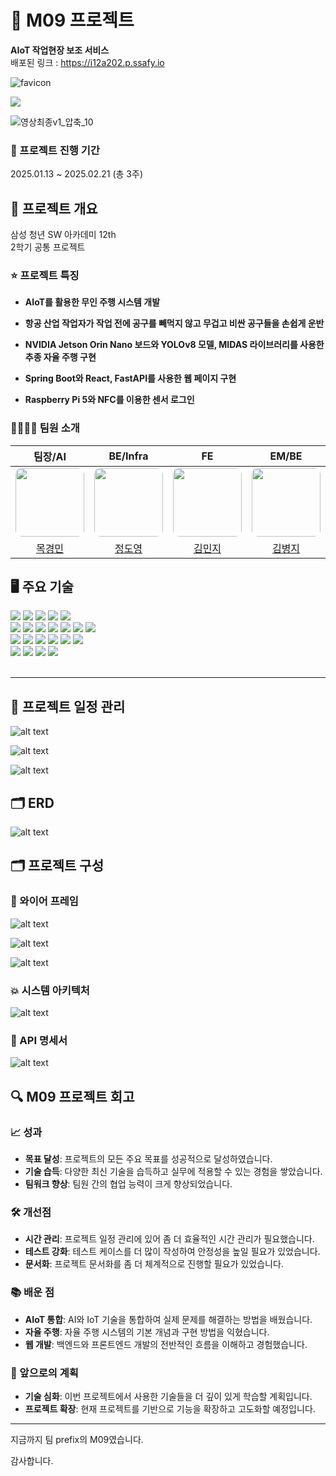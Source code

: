 # 🚀 M09 프로젝트

**AIoT 작업현장 보조 서비스**<br>
배포된 링크 : https://i12a202.p.ssafy.io

![favicon](./etc/assets/image/favicon.ico)

<img src="./etc/assets/image/favicon.ico">

![영상최종v1_압축_10](/uploads/ba002721548c933b98a1e011e4ba89bd/영상최종v1_압축_10.gif)


### 📆 프로젝트 진행 기간

2025.01.13 ~ 2025.02.21 (총 3주)

## 🎯 프로젝트 개요

삼성 청년 SW 아카데미 12th<br>
2학기 공통 프로젝트

### ⭐ 프로젝트 특징

- **AIoT를 활용한 무인 주행 시스템 개발**

- **항공 산업 작업자가 작업 전에 공구를 빼먹지 않고 무겁고 비싼 공구들을 손쉽게 운반**

- **NVIDIA Jetson Orin Nano 보드와 YOLOv8 모델, MIDAS 라이브러리를 사용한 추종 자율 주행 구현**

- **Spring Boot와 React, FastAPI를 사용한 웹 페이지 구현**

- **Raspberry Pi 5와 NFC를 이용한 센서 로그인**

### 👨‍👩‍👧‍👦 팀원 소개

<table>
  <thead>
    <tr>
      <th style="text-align: center;"><strong>팀장/AI</strong></th>
      <th style="text-align: center;"><strong>BE/Infra</strong></th>
      <th style="text-align: center;"><strong>FE</strong></th>
      <th style="text-align: center;"><strong>EM/BE</strong></th>
      <th style="text-align: center;"><strong>EM/AI</strong></th>
      <th style="text-align: center;"><strong>EM/BE</strong></th>
    </tr>
  </thead>
  <tbody>
    <tr>
      <td style="text-align: center;">
        <a href="#">
          <img src="./etc/assets/image/face/목경민.png" width="110" style="border-radius: 10px;"><br/>
        </a>
      </td>
      <td style="text-align: center;">
        <a href="https://github.com/SorrowAddict">
          <img src="./etc/assets/image/face/정도영.png" width="110" style="border-radius: 10px;">
        </a>
      </td>
      <td style="text-align: center;">
        <a href="#">
          <img src="./etc/assets/image/face/김민지.png" width="110" style="border-radius: 10px;">
        </a>
      </td>
            <td style="text-align: center;">
        <a href="#">
          <img src="./etc/assets/image/face/김병지.png" width="110" style="border-radius: 10px;">
        </a>
      </td>
            <td style="text-align: center;">
        <a href="#">
          <img src="./etc/assets/image/face/염정우.png" width="110" style="border-radius: 10px;">
        </a>
      </td>
            <td style="text-align: center;">
        <a href="#">
          <img src="./etc/assets/image/face/이승록.png" width="110" style="border-radius: 10px;">
        </a>
      </td>
    </tr>
    <tr>
      <td>
        <center><a href="#">목경민</a></center>
      </td>
      <td>
        <center><a href="https://github.com/SorrowAddict">정도영</a></center>
      </td>
            <td>
        <center><a href="#">김민지</a></center>
      </td>
            <td>
        <center><a href="#">김병지</a></center>
      </td>
            <td>
        <center><a href="#">염정우</a></center>
      </td>
            <td>
        <center><a href="#">이승록</a></center>
      </td>
    </tr>
  </tbody>
</table>

## 🖥️ 주요 기술

<div>  
  <img src="https://img.shields.io/badge/python-3776AB?style=flat-square&logo=python&logoColor=white"> 
  <img src="https://img.shields.io/badge/java-007396?style=flat-square&logo=java&logoColor=white">
  <img src="https://img.shields.io/badge/html5-E34F26?style=flat-square&logo=html5&logoColor=white"> 
  <img src="https://img.shields.io/badge/css-1572B6?style=flat-square&logo=css3&logoColor=white"> 
  <img src="https://img.shields.io/badge/javascript-F7DF1E?style=flat-square&logo=javascript&logoColor=black"> 
  <br>

  <img src="https://img.shields.io/badge/spring boot-6DB33F?style=flat-square&logo=spring&logoColor=white">
  <img src="https://img.shields.io/badge/React-61DAFB?style=flat-square&logo=react&logoColor=black">
  <img src="https://img.shields.io/badge/FastAPI-009688?style=flat-square&logo=fastapi&logoColor=white">
  <img src="https://img.shields.io/badge/websocket-333333?style=flat-square&logo=websocket&logoColor=white">
  <img src="https://img.shields.io/badge/axios-5A29E4?style=flat-square&logo=axios&logoColor=white"> 
  <img src="https://img.shields.io/badge/npm-CB3837?style=flat-square&logo=npm&logoColor=white">
  <img src="https://img.shields.io/badge/mysql-4479A1?style=flat-square&logo=mysql&logoColor=white">
  <br>

  <img src="https://img.shields.io/badge/linux-FCC624?style=flat-square&logo=linux&logoColor=black"> 
  <img src="https://img.shields.io/badge/amazon ec2-FF9900?style=flat-square&logo=amazonec2&logoColor=black">  
  <img src="https://img.shields.io/badge/nginx-009639?style=flat-square&logo=nginx&logoColor=white">
  <img src="https://img.shields.io/badge/gradle-02303A?style=flat-square&logo=gradle&logoColor=white">
  <img src="https://img.shields.io/badge/docker-2496ED?style=flat-square&logo=docker&logoColor=white">
  <img src="https://img.shields.io/badge/jenkins-D24939?style=flat-square&logo=jenkins&logoColor=white">
  <br>
  <img src="https://img.shields.io/badge/yolo-00FFFF?style=flat-square&logo=yolo&logoColor=black">
  <img src="https://img.shields.io/badge/midas-FFD700?style=flat-square&logo=midas&logoColor=black">
  <img src="https://img.shields.io/badge/raspberry pi 5-A22846?style=flat-square&logo=raspberrypi&logoColor=white">
  <img src="https://img.shields.io/badge/jetson orin-76B900?style=flat-square&logo=nvidia&logoColor=white">
  <br>
  <br>
</div>

---

## 📆 프로젝트 일정 관리

![alt text](./etc/assets/image/JIRA_01.png)

![alt text](./etc/assets/image/JIRA_02.png)

![alt text](./etc/assets/image/notion_01.png)

## 🗂 ERD

![alt text](./etc/assets/image/ERD.png)

## 🗂️ 프로젝트 구성

### 🎨 와이어 프레임

![alt text](./etc/assets/image/README(와이어프레임).png)

![alt text](./etc/assets/image/WIREFRAME_01.png)

![alt text](./etc/assets/image/WIREFRAME_02.png)

### 💥 시스템 아키텍처

![alt text](./etc/assets/image/diagram/M09_no_line.png)


### 📜 API 명세서

![alt text](./etc/assets/image/api/API_01.png)

## 🔍 M09 프로젝트 회고

### 📈 성과

- **목표 달성**: 프로젝트의 모든 주요 목표를 성공적으로 달성하였습니다.
- **기술 습득**: 다양한 최신 기술을 습득하고 실무에 적용할 수 있는 경험을 쌓았습니다.
- **팀워크 향상**: 팀원 간의 협업 능력이 크게 향상되었습니다.

### 🛠️ 개선점

- **시간 관리**: 프로젝트 일정 관리에 있어 좀 더 효율적인 시간 관리가 필요했습니다.
- **테스트 강화**: 테스트 케이스를 더 많이 작성하여 안정성을 높일 필요가 있었습니다.
- **문서화**: 프로젝트 문서화를 좀 더 체계적으로 진행할 필요가 있었습니다.

### 📚 배운 점

- **AIoT 통합**: AI와 IoT 기술을 통합하여 실제 문제를 해결하는 방법을 배웠습니다.
- **자율 주행**: 자율 주행 시스템의 기본 개념과 구현 방법을 익혔습니다.
- **웹 개발**: 백엔드와 프론트엔드 개발의 전반적인 흐름을 이해하고 경험했습니다.

### 🎯 앞으로의 계획

- **기술 심화**: 이번 프로젝트에서 사용한 기술들을 더 깊이 있게 학습할 계획입니다.
- **프로젝트 확장**: 현재 프로젝트를 기반으로 기능을 확장하고 고도화할 예정입니다.

---

지금까지 팀 prefix의 M09였습니다.

감사합니다.